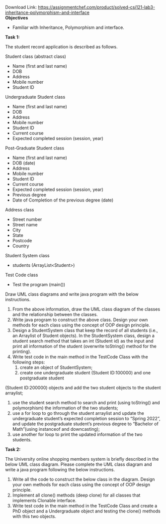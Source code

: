 Download Link: https://assignmentchef.com/product/solved-csi121-lab3-inheritance-polymorphism-and-interface
<br>
<strong>Objectives</strong>

<ul>

 <li>Familiar with Inheritance, Polymorphism and interface.</li>

</ul>

<strong>Task 1: </strong>

The student record application is described as follows.

Student class (abstract class)

<ul>

 <li>Name (first and last name)</li>

 <li>DOB</li>

 <li>Address</li>

 <li>Mobile number</li>

 <li>Student ID</li>

</ul>

Undergraduate Student class

<ul>

 <li>Name (first and last name)</li>

 <li>DOB</li>

 <li>Address</li>

 <li>Mobile number</li>

 <li>Student ID</li>

 <li>Current course</li>

 <li>Expected completed session (session, year)</li>

</ul>

Post-Graduate Student class

<ul>

 <li>Name (first and last name)</li>

 <li>DOB (date)</li>

 <li>Address</li>

 <li>Mobile number</li>

 <li>Student ID</li>

 <li>Current course</li>

 <li>Expected completed session (session, year)</li>

 <li>Previous degree</li>

 <li>Date of Completion of the previous degree (date)</li>

</ul>




Address class

<ul>

 <li>Street number</li>

 <li>Street name</li>

 <li>City</li>

 <li>State</li>

 <li>Postcode</li>

 <li>Country</li>

</ul>




Student System class

<ul>

 <li>students (ArrayList&lt;Student&gt;)</li>

</ul>




Test Code class

<ul>

 <li>Test the program (main())</li>

</ul>

Draw UML class diagrams and write java program with the below instructions.

<ol>

 <li>From the above information, draw the UML class diagram of the classes and the relationship between the classes.</li>

 <li>Write java program to construct the above class. Design your own methods for each class using the concept of OOP design principle.</li>

 <li>Design a StudentSystem class that keep the record of all students (i.e., an Arraylist of Student objects). In the StudentSystem class, design a student search method that takes an int (Student id) as the input and print all information of the student (overwrite toString() method for the printing).</li>

 <li>Write test code in the main method in the TestCode Class with the following steps:

  <ol>

   <li>create an object of StudentSystem;</li>

   <li>create one undergraduate student (Student ID:100000) and one postgraduate student</li>

  </ol></li>

</ol>

(Student ID:200000) objects and add the two student objects to the student arraylist;

<ol>

 <li>use the student search method to search and print (using toString() and polymorphism) the information of the two students;</li>

 <li>use a for loop to go through the student arraylist and update the undergraduate student’s expected completion session to “Spring 2022”, and update the postgraduate student’s previous degree to “Bachelor of Math”(using instanceof and downcasting);</li>

 <li>use another for loop to print the updated information of the two students.</li>

</ol>

<strong>Task 2: </strong>

The University online shopping members system is briefly described in the below UML class diagram. Please complete the UML class diagram and write a java program following the below instructions.

<ol>

 <li>Write all the code to construct the below class in the diagram. Design your own methods for each class using the concept of OOP design principle.</li>

 <li>Implement all clone() methods (deep clone) for all classes that implements Clonable interface.</li>

 <li>Write test code in the main method in the TestCode Class and create a PhD object and a Undergraduate object and testing the clone() methods with this two objects.</li>

</ol>








